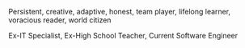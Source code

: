 Persistent, creative, adaptive, honest, team player, lifelong learner, voracious reader, world citizen

Ex-IT Specialist, Ex-High School Teacher, Current Software Engineer

